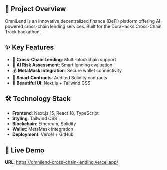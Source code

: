 ## 🎯 Project Overview
OmniLend is an innovative decentralized finance (DeFi) platform offering AI-powered cross-chain lending services. Built for the DoraHacks Cross-Chain Track hackathon.

## ✨ Key Features
- 🔗 **Cross-Chain Lending**: Multi-blockchain support
- 🧠 **AI Risk Assessment**: Smart lending evaluation
- 💰 **MetaMask Integration**: Secure wallet connectivity
- 📜 **Smart Contracts**: Audited Solidity contracts
- 🎨 **Beautiful UI**: Next.js + Tailwind CSS

## 🛠️ Technology Stack
- **Frontend**: Next.js 15, React 18, TypeScript
- **Styling**: Tailwind CSS
- **Blockchain**: Ethereum, Solidity
- **Wallet**: MetaMask integration
- **Deployment**: Vercel + GitHub

## 🚀 Live Demo
**URL**: https://omnilend-cross-chain-lending.vercel.app/
